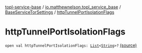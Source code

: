 [topl-service-base](../../index.md) / [io.matthewnelson.topl_service_base](../index.md) / [BaseServiceTorSettings](index.md) / [httpTunnelPortIsolationFlags](./http-tunnel-port-isolation-flags.md)

# httpTunnelPortIsolationFlags

`open val httpTunnelPortIsolationFlags: `[`List`](https://kotlinlang.org/api/latest/jvm/stdlib/kotlin.collections/-list/index.html)`<`[`String`](https://kotlinlang.org/api/latest/jvm/stdlib/kotlin/-string/index.html)`>?` [(source)](https://github.com/05nelsonm/TorOnionProxyLibrary-Android/blob/master/topl-service-base/src/main/java/io/matthewnelson/topl_service_base/BaseServiceTorSettings.kt#L252)